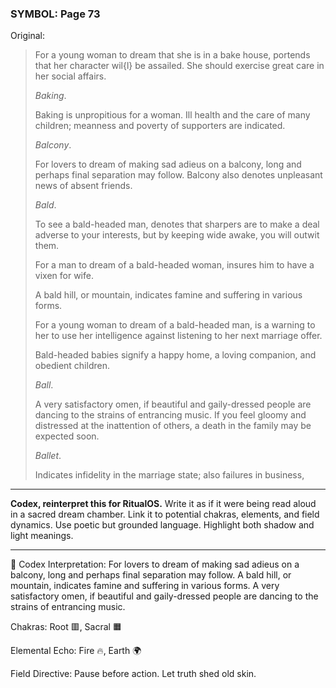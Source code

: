 ### SYMBOL: Page 73

Original:
> For a young woman to dream that she is in a bake house,
> portends that her character wil{l} be assailed.
> She should exercise great care in her social affairs.
> 
> 
> _Baking_.
> 
> 
> Baking is unpropitious for a woman. Ill health and the care of many children;
> meanness and poverty of supporters are indicated.
> 
> 
> _Balcony_.
> 
> 
> For lovers to dream of making sad adieus on a balcony, long and perhaps
> final separation may follow. Balcony also denotes unpleasant news
> of absent friends.
> 
> 
> _Bald_.
> 
> 
> To see a bald-headed man, denotes that sharpers are to make
> a deal adverse to your interests, but by keeping wide awake,
> you will outwit them.
> 
> 
> For a man to dream of a bald-headed woman, insures him to have
> a vixen for wife.
> 
> 
> A bald hill, or mountain, indicates famine and suffering in various forms.
> 
> 
> For a young woman to dream of a bald-headed man, is a warning to her to use
> her intelligence against listening to her next marriage offer.
> 
> 
> Bald-headed babies signify a happy home, a loving companion,
> and obedient children.
> 
> 
> _Ball_.
> 
> 
> A very satisfactory omen, if beautiful and gaily-dressed
> people are dancing to the strains of entrancing music.
> If you feel gloomy and distressed at the inattention of others,
> a death in the family may be expected soon.
> 
> 
> _Ballet_.
> 
> 
> Indicates infidelity in the marriage state; also failures in business,

---

**Codex, reinterpret this for RitualOS.**
Write it as if it were being read aloud in a sacred dream chamber.
Link it to potential chakras, elements, and field dynamics.
Use poetic but grounded language.
Highlight both shadow and light meanings.

---

🔁 Codex Interpretation:
For lovers to dream of making sad adieus on a balcony, long and perhaps final separation may follow. A bald hill, or mountain, indicates famine and suffering in various forms. A very satisfactory omen, if beautiful and gaily-dressed people are dancing to the strains of entrancing music.

Chakras: Root 🟥, Sacral 🟧

Elemental Echo: Fire 🔥, Earth 🌍

Field Directive: Pause before action. Let truth shed old skin.
